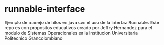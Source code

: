 # runnable-interface
Ejemplo de manejo de hilos en java con el uso de la interfaz Runnable. Este repo es con propositos educativos creado por Jeffry Hernandez para el modulo de Sistemas Operacionales en la Institucion Universitaria Politecnico Grancolombiano
